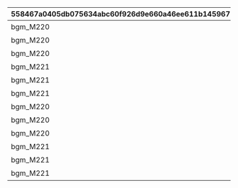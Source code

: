 |558467a0405db075634abc60f926d9e660a46ee611b14596724d815ffec4928b|63e48f3d04cc8f8f33c0ac104e0d50892bf53a434e33140f098d40f1e2cd2abb|7677a8d1972c465d506e09e591c95e90f0bf88b36512826cb2dff49186beaddd|6efb8eea31665e8b440eabf0ca93fba46dca817582609a904b17b519059d997e|686b4540a95be552531d1ffd0bcb6a2a28b4bf78b2abbea54fa949ffc55fe252|7897aa3ae076310746aa97f972511d010d6c6f9d5d58c8ff61ae66a73c4be2f3|1eb373f8c735f5a30e6d5aabe6bb150ae763877f4d74304fad86707e2c63508d|da4d14ec3905abacb0cfbf4ca98cc1f43d3bfbf87397b527f8a6bee78ba51efb|91f76e7d58d4c856c3e6bdec1fe85ecfb0d533c25c14741a031230fdba1ea44d|bae55b4f13afd59ca61b98d27baf2977217e09263fd572c4afce56c513b200d2|5584005744f2a68246bbc62def424a88f0c965384c3c633967a2cb5b6f110532|f857ff494570e1e4367a4f0e38e41ea65c636701ba2c425cf87a6c38ef870154|c70bee81dfc091fca737663dbde2f7fca9c5329518c641b6fb0ae9870e5a109d|631375a310a16b60c3ef671c94d67466e7438f370841f4e9aa4cda3ed5273ef3|61f8e1c4450380cf0623ae8fd5a5935362961b1fe8e53c5ec68355a3d085f639|
| --- | --- | --- | --- | --- | --- | --- | --- | --- | --- | --- | --- | --- | --- | --- |
|bgm_M220|0|bgm_M220|100584|100584|90|350|-30|1001001|2|-75|1|800100101|100000|？？？|
|bgm_M220|0|bgm_M220|100584|100584|90|350|-30|1001002|2|-75|1|800100102|100000|？？？|
|bgm_M220|0|bgm_M220|100584|100584|90|350|-30|1001003|2|-75|1|800100103|100000|？？？|
|bgm_M221|0|bgm_M221|100584|100584|90|350|-30|1001004|2|-75|1|800100101|100000|？？？|
|bgm_M221|0|bgm_M221|100584|100584|90|350|-30|1001005|2|-75|1|800100102|100000|？？？|
|bgm_M221|0|bgm_M221|100584|100584|90|350|-30|1001006|2|-75|1|800100103|100000|？？？|
|bgm_M220|0|bgm_M220|100584|100584|90|350|-30|1002001|2|-75|1|800100201|100000|？？？|
|bgm_M220|0|bgm_M220|100584|100584|90|350|-30|1002002|2|-75|1|800100202|100000|？？？|
|bgm_M220|0|bgm_M220|100584|100584|90|350|-30|1002003|2|-75|1|800100203|100000|？？？|
|bgm_M221|0|bgm_M221|100584|100584|90|350|-30|1002004|2|-75|1|800100201|100000|？？？|
|bgm_M221|0|bgm_M221|100584|100584|90|350|-30|1002005|2|-75|1|800100202|100000|？？？|
|bgm_M221|0|bgm_M221|100584|100584|90|350|-30|1002006|2|-75|1|800100203|100000|？？？|